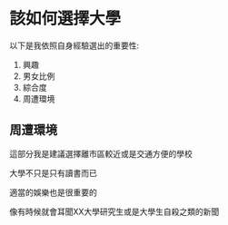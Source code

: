 # 

# 該如何選擇大學

以下是我依照自身經驗選出的重要性:

1. 興趣
2. 男女比例
3. 綜合度
4. 周遭環境

## 

## 

## 

## 周遭環境

這部分我是建議選擇離市區較近或是交通方便的學校

大學不只是只有讀書而已

適當的娛樂也是很重要的

像有時候就會耳聞XX大學研究生或是大學生自殺之類的新聞

